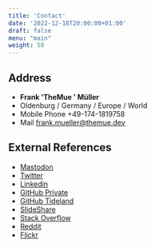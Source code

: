 ```yaml
---
title: 'Contact'
date: '2022-12-18T20:00:00+01:00'
draft: false
menu: "main"
weight: 50
---
```


## Address

- **Frank 'TheMue ' Müller**
- Oldenburg / Germany / Europe / World
- Mobile Phone +49-174-1819758
- Mail [frank.mueller@themue.dev](mailto:frank.mueller@themue.dev)

## External References

- [Mastodon](https://mastodon.social/@themue)
- [Twitter](https://twitter.com/themue)
- [Linkedin](https://www.linkedin.com/in/themue/)
- [GitHub Private](https://github.com/themue)
- [GitHub Tideland](https://github.com/tideland)
- [SlideShare](https://www.slideshare.net/TheMue)
- [Stack Overflow](https://stackoverflow.com/users/25814/themue)
- [Reddit](https://www.reddit.com/user/TheMue)
- [Flickr](https://www.flickr.com/photos/themue/)
